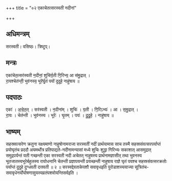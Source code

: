 +++
title = "०२ एकाचेतत्सरस्वती नदीनां"

+++
## अधिमन्त्रम्
सरस्वती। वसिष्ठः। त्रिष्टुप्।

## मन्त्रः
एका॑चेत॒त्सर॑स्वती न॒दीनां॒ शुचि॑र्य॒ती गि॒रिभ्य॒ आ स॑मु॒द्रात् ।  
रा॒यश्चेत॑न्ती॒ भुव॑नस्य॒ भूरे॑र्घृ॒तं पयो॑ दुदुहे॒ नाहु॑षाय ॥

## पदपाठः
एका॑ । अ॒चे॒त॒त् । सर॑स्वती । न॒दीना॑म् । शुचिः॑ । य॒ती । गि॒रिऽभ्यः॑ । आ । स॒मु॒द्रात् ।  
रा॒यः । चेत॑न्ती । भुव॑नस्य । भूरेः॑ । घृ॒तम् । पयः॑ । दु॒दु॒हे॒ । नाहु॑षाय ॥

## भाष्यम्
सहस्रवत्सरेण क्रतुना यक्ष्यमाणो नाहुषोनामराजा सरस्वतीं नदीं प्रार्थयामास साच तस्मै सहस्रसंवत्सरपर्याप्तं प्रयोघृतंच प्रददौ अयमर्थोत्र प्रतिपाद्यते-नदीनामन्यासां मध्ये शुचिः शुद्धा गिरिभ्यः सकाशात् आसमुद्रात् समुद्रपर्यन्तं यती गच्छन्ती एका सरस्वती नदी अचेतत् नाहुषस्य प्रार्थनामज्ञासीत् तथा भुवनस्य भूतजातस्यभूरेर्बहुलस्य रायोधनानि चेतन्ती प्रज्ञापयन्ती प्रयच्छन्ती नाहुषाय राज्ञे घृतं पयश्च सहस्रसंवत्सरक्रतोः पर्याप्तं दुदुहे दुग्धवती दत्तवती ॥ २ ॥ सरस्वद्देवताकेपशौ सवावृधइति पुरोडाशस्ययाज्या सूत्रितंच-सवावृधेनर्योयोषणासुयस्यव्रतंपशवोयन्तिसर्वइति ।
